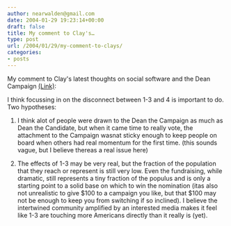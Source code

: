 ```yaml
---
author: nearwalden@gmail.com
date: 2004-01-29 19:23:14+00:00
draft: false
title: My comment to Clay's…
type: post
url: /2004/01/29/my-comment-to-clays/
categories:
- posts
---
```


My comment to Clay's latest thoughts on social software and the Dean Campaign [(Link)](//www.corante.com/many/archives/2004/01/28/dean_restating_the_obvious.php"):

I think focussing in on the disconnect between 1-3 and 4 is important to do.  Two hypotheses:

1.  I think alot of people were drawn to the Dean the Campaign as much as Dean the Candidate, but when it came time to really vote, the attachment to the Campaign wasnat sticky enough to keep people on board when others had real momentum for the first time. (this sounds vague, but I believe thereas a real issue here)

2.  The effects of 1-3 may be very real, but the fraction of the population that they reach or represent is still very low.  Even the fundraising, while dramatic, still represents a tiny fraction of the populus and is only a starting point to a solid base on which to win the nomination (itas also not unrealistic to give $100 to a campaign you like, but that $100 may not be enough to keep you from switching if so inclined).  I believe the intertwined community amplified by an interested media makes it feel like 1-3 are touching more Americans directly than it really is (yet).



